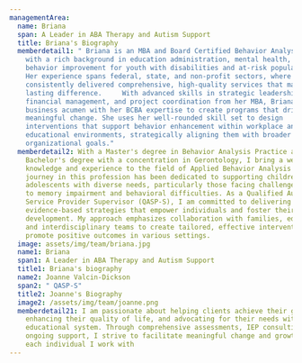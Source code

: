 ```yaml
---
managementArea:
  name: Briana
  span: A Leader in ABA Therapy and Autism Support
  title: Briana's Biography
  memberdetail1: " Briana is an MBA and Board Certified Behavior Analyst (BCBA)
    with a rich background in education administration, mental health, and
    behavior improvement for youth with disabilities and at-risk populations.
    Her experience spans federal, state, and non-profit sectors, where she has
    consistently delivered comprehensive, high-quality services that make a
    lasting difference.     With advanced skills in strategic leadership,
    financial management, and project coordination from her MBA, Briana blends
    business acumen with her BCBA expertise to create programs that drive
    meaningful change. She uses her well-rounded skill set to design
    interventions that support behavior enhancement within workplace and
    educational environments, strategically aligning them with broader
    organizational goals."
  memberdetail2: With a Master's degree in Behavior Analysis Practice and a
    Bachelor's degree with a concentration in Gerontology, I bring a wealth of
    knowledge and experience to the field of Applied Behavior Analysis (ABA). My
    journey in this profession has been dedicated to supporting children and
    adolescents with diverse needs, particularly those facing challenges related
    to memory impairment and behavioral difficulties. As a Qualified Autism
    Service Provider Supervisor (QASP-S), I am committed to delivering
    evidence-based strategies that empower individuals and foster their
    development. My approach emphasizes collaboration with families, educators,
    and interdisciplinary teams to create tailored, effective interventions that
    promote positive outcomes in various settings.
  image: assets/img/team/briana.jpg
  name1: Briana
  span1: A Leader in ABA Therapy and Autism Support
  title1: Briana's biography
  name2: Joanne Valcin-Dickson
  span2: " QASP-S"
  title2: Joanne's Biography
  image2: /assets/img/team/joanne.png
  memberdetail21: I am passionate about helping clients achieve their goals,
    enhancing their quality of life, and advocating for their needs within the
    educational system. Through comprehensive assessments, IEP consulting, and
    ongoing support, I strive to facilitate meaningful change and growth for
    each individual I work with
---
```

